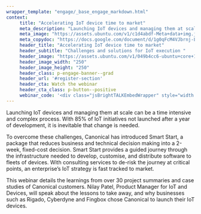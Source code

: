 ```yaml
---
wrapper_template: "engage/_base_engage_markdown.html"
context:
     title: "Accelerating IoT device time to market"
     meta_description: "Launching IoT devices and managing them at scale can be a time intensive and complex process. With 85% of IoT initiatives not launched after a year of development, it is inevitable that change is needed."
     meta_image: "https://assets.ubuntu.com/v1/c1d4abdf-Meta+data+img.jpg"
     meta_copydoc: "https://docs.google.com/document/d/1g0qFcM4VJbrnj-LRn0FS3Pj5pD2vYtQNhUgkH-vMHlw"
     header_title: "Accelerating IoT device time to market"
     header_subtitle: "Challenges and solutions for IoT execution "
     header_image: "https://assets.ubuntu.com/v1/049b4cc6-ubuntu+core+18+circular+white.svg"
     header_image_width: "250"
     header_image_height: "250"
     header_class: p-engage-banner--grad
     header_url: '#register-section'
     header_cta: Watch the webinar
     header_cta_class: p-button--positive
     webinar_code: '<div class="jsBrightTALKEmbedWrapper" style="width:100%; height:100%; position:relative;background: #ffffff;"><script class="jsBrightTALKEmbedConfig" type="application/json">{ "channelId" : 6793, "language": "en-US", "commId" : 385799, "displayMode" : "standalone", "height" : "auto" }</script><script src="https://www.brighttalk.com/clients/js/player-embed/player-embed.js" class="jsBrightTALKEmbed"></script></div>'
---
```


Launching IoT devices and managing them at scale can be a time intensive and complex process. With 85% of IoT initiatives not launched after a year of development, it is inevitable that change is needed.

To overcome these challenges, Canonical has introduced Smart Start, a package that reduces business and technical decision making into a 2-week, fixed-cost decision. Smart Start provides a guided journey through the infrastructure needed to develop, customise, and distribute software to fleets of devices. With consulting services to de-risk the journey at critical points, an enterprise’s IoT strategy is fast tracked to market.

This webinar details the learnings from over 30 project summaries and case studies of Canonical customers. Nilay Patel, Product Manager for IoT and Devices, will speak about the lessons to take away, and why businesses such as Rigado, Cyberdyne and Fingbox chose Canonical to launch their IoT devices.
